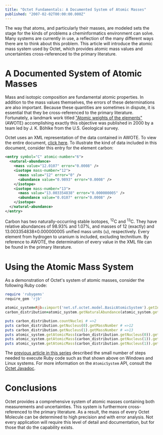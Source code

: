 ```yaml
---
title: "Octet Fundamentals: A Documented System of Atomic Masses"
published: "2007-02-02T00:00:00.000Z"
---
```


The way that atoms, and particularly their masses, are modeled sets the stage for the kinds of problems a cheminformatics environment can solve. Many systems are currently in use, a reflection of the many different ways there are to think about this problem. This article will introduce the atomic mass system used by Octet, which provides atomic mass values and uncertainties cross-referenced to the primary literature.

# A Documented System of Atomic Masses

Mass and isotopic composition are fundamental atomic properties. In addition to the mass values themselves, the errors of these determinations are also important. Because these quantities are sometimes in dispute, it is essential that they be cross-referenced to the primary literature. Fortunately, a landmark work titled <a href="http://www.iupac.org/publications/pac/2003/7506/7506x0683.html">"Atomic weights of the elements"</a> (AWOTE) accomplishing exactly this objective was published in 2000 by a team led by J. K. B&#246;hlke from the U.S. Geological survey.

Octet uses an XML representation of the data contained in AWOTE. To view the entire document, [click here](/images/posts/20070202/mass.xml). To illustrate the kind of data included in this document, consider this entry for the element carbon:

```xml
<entry symbol="C" atomic-number="6">
  <natural-abundance>
    <mass value="12.0107" error="0.0008" />
    <isotope mass-number="12">
      <mass value="12" error="0" />
      <abundance value="0.9893" error="0.0008" />
    </isotope>
    <isotope mass-number="13">
      <mass value="13.003354838" error="0.000000005" />
      <abundance value="0.0107" error="0.0008" />
    </isotope>
  </natural-abundance>
</entry>
```

Carbon has two naturally-occurring stable isotopes, <sup>12</sup>C and <sup>13</sup>C. They have relative abundances of 98.93% and 1.07%, and masses of 12 (exactly) and 13.003354838&plusmn;0.000000005 unified mass units (u), respectively. Every element from hydrogen to uranium is included, excluding technitium. By reference to AWOTE, the determination of every value in the XML file can be found in the primary literature.

# Using the Atomic Mass System

As a demonstration of Octet's system of atomic masses, consider the following Ruby code:

```ruby
require 'rubygems'
require_gem 'rjb'

atomic_system=Rjb::import('net.sf.octet.model.BasicAtomicSystem').getInstance
carbon_distribution=atomic_system.getNaturalAbundance(atomic_system.getAtomicSymbol("C"))

puts carbon_distribution.countNuclei # =>2
puts carbon_distribution.getNucleus(0).getMassNumber # =>12
puts carbon_distribution.getNucleus(1).getMassNumber # =>13
puts atomic_system.getAtomicMass(carbon_distribution.getNucleus(0)).getValue.toString # => 12.0
puts atomic_system.getAtomicMass(carbon_distribution.getNucleus(1)).getValue.toString # => 13.003354838
puts atomic_system.getAtomicMass(carbon_distribution.getNucleus(1)).getUncertainty.toString # => 5.0E-9
```

The <a href="/articles/2007/01/31/a-molecular-language-for-modern-chemistry-reading-flexmol-documents-with-octet">previous article in this series</a> described the small number of steps needed to execute Ruby code such as that shown above on Windows and Linux systems. For more information on the `AtomicSystem` API, consult the <a href="http://depth-first.com/doc/octet/">Octet Javadoc</a>.

# Conclusions

Octet provides a comprehensive system of atomic masses containing both measurements and uncertainties. This system is furthermore cross-referenced to the primary literature. As a result, the mass of every Octet Molecule can be determined to high precision and with error analysis. Not every application will require this level of detail and documentation, but for those that do the capability exists.
